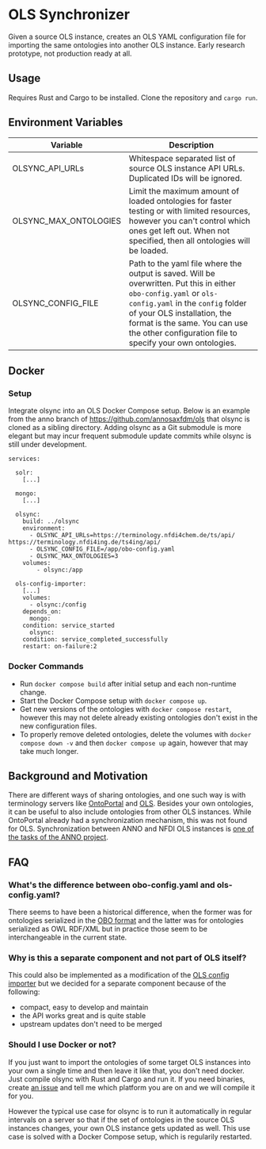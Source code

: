 # OLS Synchronizer

Given a source OLS instance, creates an OLS YAML configuration file for importing the same ontologies into another OLS instance.
Early research prototype, not production ready at all.

## Usage
Requires Rust and Cargo to be installed.
Clone the repository and `cargo run`.

## Environment Variables

| Variable                   | Description |
| ------------------------   | ------                   |
| OLSYNC\_API\_URLs          | Whitespace separated list of source OLS instance API URLs. Duplicated IDs will be ignored. |
| OLSYNC\_MAX\_ONTOLOGIES    | Limit the maximum amount of loaded ontologies for faster testing or with limited resources, however you can't control which ones get left out. When not specified, then all ontologies will be loaded.  |
| OLSYNC\_CONFIG\_FILE       | Path to the yaml file where the output is saved. Will be overwritten. Put this in either `obo-config.yaml` or `ols-config.yaml` in the `config` folder of your OLS installation, the format is the same. You can use the other configuration file to specify your own ontologies.

## Docker

### Setup
Integrate olsync into an OLS Docker Compose setup.
Below is an example from the anno branch of <https://github.com/annosaxfdm/ols> that olsync is cloned as a sibling directory.
Adding olsync as a Git submodule is more elegant but may incur frequent submodule update commits while olsync is still under development.

    services:
    
      solr:
        [...]
    
      mongo:
        [...]
     
      olsync:
        build: ../olsync
        environment:
          - OLSYNC_API_URLs=https://terminology.nfdi4chem.de/ts/api/ https://terminology.nfdi4ing.de/ts4ing/api/
          - OLSYNC_CONFIG_FILE=/app/obo-config.yaml
          - OLSYNC_MAX_ONTOLOGIES=3
        volumes:
            - olsync:/app
    
      ols-config-importer:
        [...]
        volumes:
          - olsync:/config
        depends_on:
          mongo:
        condition: service_started
          olsync:
        condition: service_completed_successfully
        restart: on-failure:2

### Docker Commands

* Run `docker compose build` after initial setup and each non-runtime change.
* Start the Docker Compose setup with `docker compose up`.
* Get new versions of the ontologies with `docker compose restart`, however this may not delete already existing ontologies don't exist in the new configuration files.
* To properly remove deleted ontologies, delete the volumes with `docker compose down -v` and then `docker compose up` again, however that may take much longer.

## Background and Motivation
There are different ways of sharing ontologies, and one such way is with terminology servers like [OntoPortal](https://ontoportal.org/) and [OLS](https://www.ebi.ac.uk/ols/ontologies).
Besides your own ontologies, it can be useful to also include ontologies from other OLS instances.
While OntoPortal already had a synchronization mechanism, this was not found for OLS.
Synchronization between ANNO and NFDI OLS instances is [one of the tasks of the ANNO project](https://annosaxfdm.de/workpackages/).

## FAQ

### What's the difference between obo-config.yaml and ols-config.yaml?
There seems to have been a historical difference, when the former was for ontologies serialized in the [OBO format](http://owlcollab.github.io/oboformat/doc/obo-syntax.html) and the latter was for ontologies serialized as OWL RDF/XML but in practice those seem to be interchangeable in the current state.

### Why is this a separate component and not part of OLS itself?
This could also be implemented as a modification of the [OLS config importer](https://github.com/EBISPOT/OLS/tree/dev/ols-apps/ols-config-importer) but we decided for a separate component because of the following:

* compact, easy to develop and maintain
* the API works great and is quite stable
* upstream updates don't need to be merged

### Should I use Docker or not?
If you just want to import the ontologies of some target OLS instances into your own a single time and then leave it like that, you don't need docker.
Just compile olsync with Rust and Cargo and run it.
If you need binaries, create [an issue](https://github.com/annosaxfdm/olsync/issues) and tell me which platform you are on and we will compile it for you.

However the typical use case for olsync is to run it automatically in regular intervals on a server so that if the set of ontologies in the source OLS instances changes, your own OLS instance gets updated as well.
This use case is solved with a Docker Compose setup, which is regularily restarted.
